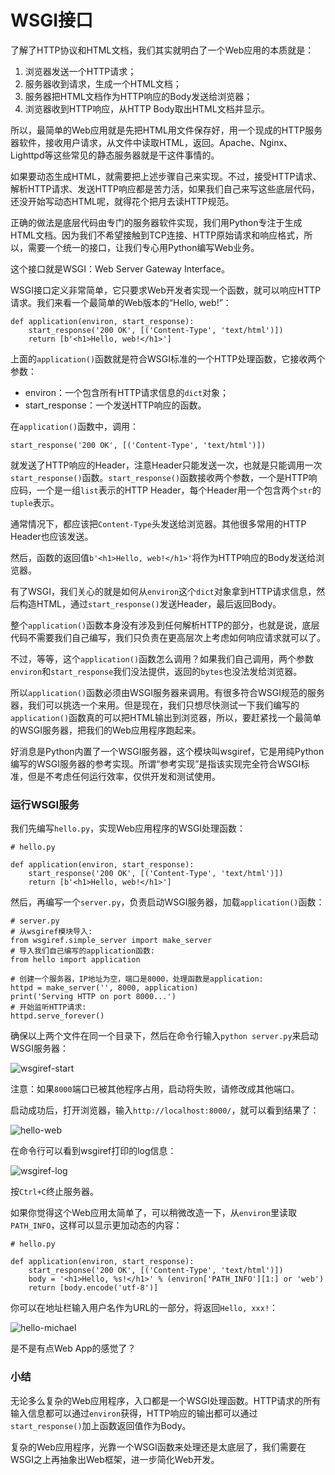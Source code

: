 # WSGI接口


了解了HTTP协议和HTML文档，我们其实就明白了一个Web应用的本质就是：


1. 浏览器发送一个HTTP请求；
1. 服务器收到请求，生成一个HTML文档；
1. 服务器把HTML文档作为HTTP响应的Body发送给浏览器；
1. 浏览器收到HTTP响应，从HTTP Body取出HTML文档并显示。


所以，最简单的Web应用就是先把HTML用文件保存好，用一个现成的HTTP服务器软件，接收用户请求，从文件中读取HTML，返回。Apache、Nginx、Lighttpd等这些常见的静态服务器就是干这件事情的。


如果要动态生成HTML，就需要把上述步骤自己来实现。不过，接受HTTP请求、解析HTTP请求、发送HTTP响应都是苦力活，如果我们自己来写这些底层代码，还没开始写动态HTML呢，就得花个把月去读HTTP规范。


正确的做法是底层代码由专门的服务器软件实现，我们用Python专注于生成HTML文档。因为我们不希望接触到TCP连接、HTTP原始请求和响应格式，所以，需要一个统一的接口，让我们专心用Python编写Web业务。


这个接口就是WSGI：Web Server Gateway Interface。


WSGI接口定义非常简单，它只要求Web开发者实现一个函数，就可以响应HTTP请求。我们来看一个最简单的Web版本的“Hello, web!”：


```
def application(environ, start_response):
    start_response('200 OK', [('Content-Type', 'text/html')])
    return [b'<h1>Hello, web!</h1>']
```


上面的`application()`函数就是符合WSGI标准的一个HTTP处理函数，它接收两个参数：


* environ：一个包含所有HTTP请求信息的`dict`对象；
* start_response：一个发送HTTP响应的函数。


在`application()`函数中，调用：


```
start_response('200 OK', [('Content-Type', 'text/html')])
```


就发送了HTTP响应的Header，注意Header只能发送一次，也就是只能调用一次`start_response()`函数。`start_response()`函数接收两个参数，一个是HTTP响应码，一个是一组`list`表示的HTTP Header，每个Header用一个包含两个`str`的`tuple`表示。


通常情况下，都应该把`Content-Type`头发送给浏览器。其他很多常用的HTTP Header也应该发送。


然后，函数的返回值`b'<h1>Hello, web!</h1>'`将作为HTTP响应的Body发送给浏览器。


有了WSGI，我们关心的就是如何从`environ`这个`dict`对象拿到HTTP请求信息，然后构造HTML，通过`start_response()`发送Header，最后返回Body。


整个`application()`函数本身没有涉及到任何解析HTTP的部分，也就是说，底层代码不需要我们自己编写，我们只负责在更高层次上考虑如何响应请求就可以了。


不过，等等，这个`application()`函数怎么调用？如果我们自己调用，两个参数`environ`和`start_response`我们没法提供，返回的`bytes`也没法发给浏览器。


所以`application()`函数必须由WSGI服务器来调用。有很多符合WSGI规范的服务器，我们可以挑选一个来用。但是现在，我们只想尽快测试一下我们编写的`application()`函数真的可以把HTML输出到浏览器，所以，要赶紧找一个最简单的WSGI服务器，把我们的Web应用程序跑起来。


好消息是Python内置了一个WSGI服务器，这个模块叫wsgiref，它是用纯Python编写的WSGI服务器的参考实现。所谓“参考实现”是指该实现完全符合WSGI标准，但是不考虑任何运行效率，仅供开发和测试使用。


### 运行WSGI服务


我们先编写`hello.py`，实现Web应用程序的WSGI处理函数：


```
# hello.py

def application(environ, start_response):
    start_response('200 OK', [('Content-Type', 'text/html')])
    return [b'<h1>Hello, web!</h1>']
```


然后，再编写一个`server.py`，负责启动WSGI服务器，加载`application()`函数：


```
# server.py
# 从wsgiref模块导入:
from wsgiref.simple_server import make_server
# 导入我们自己编写的application函数:
from hello import application

# 创建一个服务器，IP地址为空，端口是8000，处理函数是application:
httpd = make_server('', 8000, application)
print('Serving HTTP on port 8000...')
# 开始监听HTTP请求:
httpd.serve_forever()
```


确保以上两个文件在同一个目录下，然后在命令行输入`python server.py`来启动WSGI服务器：


![wsgiref-start](https://www.liaoxuefeng.com/files/attachments/950751913543456)


注意：如果`8000`端口已被其他程序占用，启动将失败，请修改成其他端口。


启动成功后，打开浏览器，输入`http://localhost:8000/`，就可以看到结果了：


![hello-web](https://www.liaoxuefeng.com/files/attachments/950751878708448)


在命令行可以看到wsgiref打印的log信息：


![wsgiref-log](https://www.liaoxuefeng.com/files/attachments/950751840957632)


按`Ctrl+C`终止服务器。


如果你觉得这个Web应用太简单了，可以稍微改造一下，从`environ`里读取`PATH_INFO`，这样可以显示更加动态的内容：


```
# hello.py

def application(environ, start_response):
    start_response('200 OK', [('Content-Type', 'text/html')])
    body = '<h1>Hello, %s!</h1>' % (environ['PATH_INFO'][1:] or 'web')
    return [body.encode('utf-8')]
```


你可以在地址栏输入用户名作为URL的一部分，将返回`Hello, xxx!`：


![hello-michael](https://www.liaoxuefeng.com/files/attachments/950751959286720)


是不是有点Web App的感觉了？


### 小结


无论多么复杂的Web应用程序，入口都是一个WSGI处理函数。HTTP请求的所有输入信息都可以通过`environ`获得，HTTP响应的输出都可以通过`start_response()`加上函数返回值作为Body。


复杂的Web应用程序，光靠一个WSGI函数来处理还是太底层了，我们需要在WSGI之上再抽象出Web框架，进一步简化Web开发。
